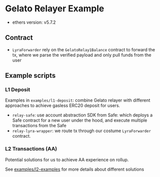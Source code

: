 # Gelato Relayer Example

* ethers version: v5.7.2

## Contract
* `LyraForwarder` rely on the `GelatoRelay1Balance` contract to forward the tx, where we parse the verified payload and only pull funds from the user 

## Example scripts

### L1 Deposit

Examples in `examples/l1-deposit`: combine Gelato relayer with different approaches to achieve gasless ERC20 deposit for users.

- `relay-safe`: use account abstraction SDK from Safe: which deploys a Safe contract for a new user under the hood, and execute multiple transactions from the Safe
- `relay-lyra-wrapper`: we route tx through our costume `LyraForwarder` contract.


### L2 Transactions (AA)

Potential solutions for us to achieve AA experience on rollup.

See [examples/l2-examples](examples/l2-tx-examples/README.md) for more details about different solutions